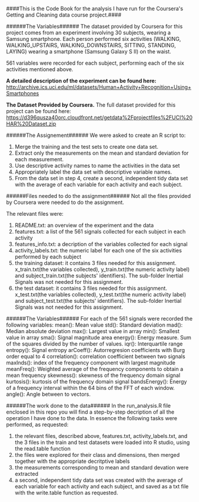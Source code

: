 ####This is the Code Book for the analysis I have run for the Coursera's Getting and Cleaning data course project.####

######The Variables######
The dataset provided by Coursera for this project comes from an experiment involving 30 subjects, wearing a Samsung smartphone. Each person performed six activities (WALKING, WALKING_UPSTAIRS, WALKING_DOWNSTAIRS, SITTING, STANDING, LAYING) wearing a smartphone (Samsung Galaxy S II) on the waist.

561 variables were recorded for each subject, performing each of the six activities mentioned above.

**A detailed description of the experiment can be found here:** http://archive.ics.uci.edu/ml/datasets/Human+Activity+Recognition+Using+Smartphones

**The Dataset Provided by Coursera.**
The full dataset provided for this project can be found here:
https://d396qusza40orc.cloudfront.net/getdata%2Fprojectfiles%2FUCI%20HAR%20Dataset.zip

######The Assignement######
We were asked to create an R script to:
1. Merge the training and the test sets to create one data set.
2. Extract only the measurements on the mean and standard deviation for each measurement. 
3. Use descriptive activity names to name the activities in the data set
4. Appropriately label the data set with descriptive variable names. 
5. From the data set in step 4, create a second, independent tidy data set with the average of each variable for each activity and each subject.

######Files needed to do the assignment######
Not all the files provided by Coursera were needed to do the assignment.

The relevant files were:
1. README.txt: an overview of the experiment and the data 
2. features.txt: a list of the 561 signals collected for each subject in each activity
3. features_info.txt: a decription of the variables collected for each signal
4. activity_labels.txt: the numeric label for each one of the six activities performed by each subject
5. the training dataset: it contains 3 files needed for this assignment. x_train.txt(the variables collected), y_train.txt(the numeric activity label) and subject_train.txt(the subjects' identifiers). The sub-folder Inertial Signals was not needed for this assignment.
6. the test dataset: it contains 3 files needed for this assignment. x_test.txt(the variables collected), y_test.txt(the numeric activity label) and subject_test.txt(the subjects' identifiers). The sub-folder Inertial Signals was not needed for this assignment.

######The Variables######
For each of the 561 signals were recorded the following variables:
mean(): Mean value
std(): Standard deviation
mad(): Median absolute deviation 
max(): Largest value in array
min(): Smallest value in array
sma(): Signal magnitude area
energy(): Energy measure. Sum of the squares divided by the number of values. 
iqr(): Interquartile range 
entropy(): Signal entropy
arCoeff(): Autorregresion coefficients with Burg order equal to 4
correlation(): correlation coefficient between two signals
maxInds(): index of the frequency component with largest magnitude
meanFreq(): Weighted average of the frequency components to obtain a mean frequency
skewness(): skewness of the frequency domain signal 
kurtosis(): kurtosis of the frequency domain signal 
bandsEnergy(): Energy of a frequency interval within the 64 bins of the FFT of each window.
angle(): Angle between to vectors.

######The work done to the data######
In the run_analysis.R file enclosed in this repo you will find a step-by-step decription of all the operation I have done to the data. In essence the following tasks were performed, as requested:
1. the relevant files, described above, features.txt, activity_labels.txt, and the 3 files in the train and test datasets were loaded into R studio, using the read.table function
2. the files were explored for their class and dimensions, then merged together with the appropriate decritptive labels
3. the measurements corresponding to mean and standard devation were extracted
4. a second, independent tidy data set was created with the average of each variable for each activity and each subject, and saved as a txt file with the write.table function as requested.

